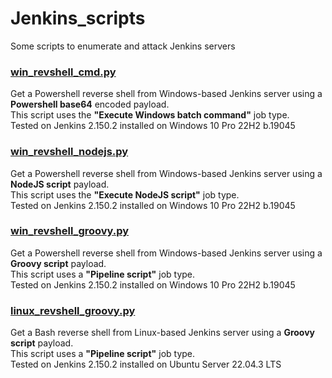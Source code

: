 # Jenkins_scripts
Some scripts to enumerate and attack Jenkins servers

### [win_revshell_cmd.py](win_revshell_cmd.py/)
Get a Powershell reverse shell from Windows-based Jenkins server using a **Powershell base64** encoded payload.\
This script uses the **"Execute Windows batch command"** job type.\
Tested on Jenkins 2.150.2 installed on Windows 10 Pro 22H2 b.19045

### [win_revshell_nodejs.py](win_revshell_nodejs.py/)
Get a Powershell reverse shell from Windows-based Jenkins server using a **NodeJS script** payload.\
This script uses the **"Execute NodeJS script"** job type.\
Tested on Jenkins 2.150.2 installed on Windows 10 Pro 22H2 b.19045

### [win_revshell_groovy.py](win_revshell_groovy.py/)
Get a Powershell reverse shell from Windows-based Jenkins server using a **Groovy script** payload.\
This script uses a **"Pipeline script"** job type.\
Tested on Jenkins 2.150.2 installed on Windows 10 Pro 22H2 b.19045

### [linux_revshell_groovy.py](linux_revshell_groovy.py/)
Get a Bash reverse shell from Linux-based Jenkins server using a **Groovy script** payload.\
This script uses a **"Pipeline script"** job type.\
Tested on Jenkins 2.150.2 installed on Ubuntu Server 22.04.3 LTS
